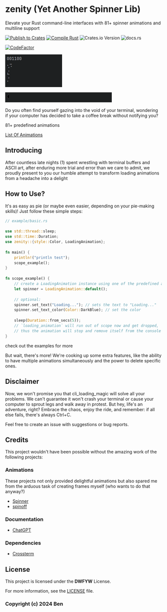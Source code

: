 # zenity (Yet Another Spinner Lib)

Elevate your Rust command-line interfaces with 81+ spinner animations and multiline support

[![Publish to Crates](https://github.com/Arteiii/zenity/actions/workflows/publish_crate.yml/badge.svg)](https://github.com/Arteiii/zenity/actions/workflows/publish_crate.yml)
[![Compile Rust](https://github.com/Arteiii/zenity/actions/workflows/release_examples.yml/badge.svg)](https://github.com/Arteiii/zenity/actions/workflows/release_examples.yml)
![Crates.io Version](https://img.shields.io/crates/v/zenity)
![docs.rs](https://img.shields.io/docsrs/zenity)

[![CodeFactor](https://www.codefactor.io/repository/github/arteiii/zenity/badge)](https://www.codefactor.io/repository/github/arteiii/zenity)

![multiline preview](./images/rustrover64_4bzlv2mWxK.gif)

![](./images/rustrover64_tlGiHM9JP0.gif)


Do you often find yourself gazing into the void of your terminal, wondering if your computer has decided to take a coffee break without notifying you?

81+ predefined animations

[List Of Animations](https://docs.rs/zenity/1.0.3/zenity/spinner/struct.PreDefined.html)


## Introducing

After countless late nights (1) spent wrestling with terminal buffers and ASCII art,
after enduring more trial and error than we care to admit,
we proudly present to you our humble attempt to transform loading animations from a headache into a delight

## How to Use?

It's as easy as pie (or maybe even easier, depending on your pie-making skills)! Just follow these simple steps:

```rust
// example/basic.rs

use std::thread::sleep;
use std::time::Duration;
use zenity::{style::Color, LoadingAnimation};

fn main() {
    println!("println test");
    scope_example();
}

fn scope_example() {
    // create a LoadingAnimation instance using one of the predefined animations
    let spinner = LoadingAnimation::default();

    // optional:
    spinner.set_text("Loading..."); // sets the text to "Loading..."
    spinner.set_text_color(Color::DarkBlue); // set the color

    sleep(Duration::from_secs(5));
    // `loading_animation` will run out of scope now and get dropped,
    // thus the animation will stop and remove itself from the console
}
```

check out the examples for more

But wait, there's more! We're cooking up some extra features,
like the ability to have multiple animations simultaneously and the power to delete specific ones.

## Disclaimer

Now, we won't promise you that cli_loading_magic will solve all your problems.
We can't guarantee it won't crash your terminal or cause your computer to sprout legs and walk away in protest.
But hey, life's an adventure, right? Embrace the chaos, enjoy the ride, and remember: if all else fails, there's always Ctrl+C.

Feel free to create an issue with suggestions or bug reports.

## Credits

This project wouldn't have been possible without the amazing work of the following projects:

### Animations

These projects not only provided delightful animations but also spared me from the arduous task of creating frames myself (who wants to do that anyway?)

- [Spinner](https://github.com/FGRibreau/spinners)
- [spinoff](https://github.com/ad4mx/spinoff)

### Documentation

- [ChatGPT](https://chat.openai.com/)

### Dependencies

- [Crossterm](https://github.com/crossterm-rs/crossterm)

## License

This project is licensed under the **DWFYW** License.

For more information, see the [LICENSE](LICENSE.md) file.

### Copyright (c) 2024 Ben
